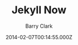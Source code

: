 ---
title: Jekyll Now
github: https://github.com/barryclark/jekyll-now
demo: https://www.jekyllnow.com/
author: Barry Clark
ssg:
  - Jekyll
cms:
  - No Cms
date: 2014-02-07T00:14:55.000Z
github_branch: master
description: Build a Jekyll blog in minutes, without touching the command line.
stale: true
---